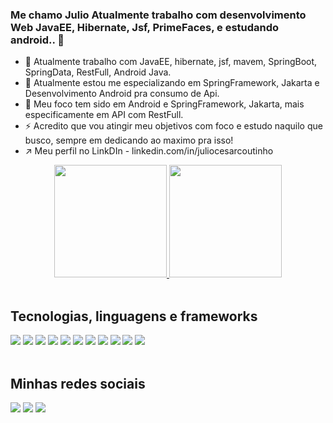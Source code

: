### Me chamo Julio Atualmente trabalho com desenvolvimento Web JavaEE, Hibernate, Jsf, PrimeFaces, e estudando android.. 👋

- 🔭 Atualmente trabalho com JavaEE, hibernate, jsf, mavem, SpringBoot, SpringData, RestFull, Android Java.
- 🌱 Atualmente estou me especializando em SpringFramework, Jakarta e Desenvolvimento Android pra consumo de Api.
- 👯 Meu foco tem sido em Android e SpringFramework, Jakarta, mais especificamente em API com RestFull.
- ⚡ Acredito que vou atingir meu objetivos com foco e estudo naquilo que busco, sempre em dedicando ao maximo pra isso!
- ↗️ Meu perfil no LinkDIn - linkedin.com/in/juliocesarcoutinho

<div align="center">
  <a href="https://github.com/juliocesarcoutinho">
  <img height="180em" src="https://github-readme-stats.vercel.app/api?username=juliocesarcoutinho&show_icons=true&theme=dark&include_all_commits=true&count_private=true&locale=pt-BR"/>
  <img height="180em" src="https://github-readme-stats.vercel.app/api/top-langs/?username=juliocesarcoutinho&layout=compact&langs_count=7&theme=dark&locale=pt-BR"/>
</div></a>
  <br/>
  
## Tecnologias, linguagens e frameworks
<div>        
  <a target="_blank"><img src="https://img.shields.io/badge/Java-ED8B00?style=for-the-badge&logo=openjdk&logoColor=white" target="_blank"></a>   
  <a target="_blank"><img src="https://img.shields.io/badge/Spring-6DB33F?style=for-the-badge&logo=spring&logoColor=white" target="_blank"></a>   
  <a target="_blank"><img src="https://img.shields.io/badge/GIT-E44C30?style=for-the-badge&logo=git&logoColor=white" target="_blank"></a>   
  <a target="_blank"><img src="https://img.shields.io/badge/Oracle-F80000?style=for-the-badge&logo=oracle&logoColor=black" target="_blank"></a>   
  <a target="_blank"><img src="https://img.shields.io/badge/MySQL-005C84?style=for-the-badge&logo=mysql&logoColor=white" target="_blank"></a>   
  <a target="_blank"><img src="https://img.shields.io/badge/PostgreSQL-316192?style=for-the-badge&logo=postgresql&logoColor=white" target="_blank"></a>  
  <a target="_blank"><img src="https://img.shields.io/badge/React_Native-61DAFB?style=for-the-badge&logo=react&logoColor=white" target="_blank"></a>
  <a target="_blank"><img src="https://img.shields.io/badge/React-61DAFB?style=for-the-badge&logo=react&logoColor=white" target="_blank"></a>
  <a target="_blank"><img src="https://img.shields.io/badge/Next.js-000000?style=for-the-badge&logo=nextdotjs&logoColor=white" target="_blank"></a>
  <a target="_blank"><img src="https://img.shields.io/badge/Visual_Studio_Code-0078D4?style=for-the-badge&logo=visual-studio-code&logoColor=white" target="_blank"></a>
  <a target="_blank"><img src="https://img.shields.io/badge/IntelliJ_IDEA-000000?style=for-the-badge&logo=intellij-idea&logoColor=white" target="_blank"></a>
</div><br/>

  ## Minhas redes sociais
<div> 
  <a href="https://www.instagram.com/juliocesarcoutinho/" target="_blank"><img src="https://img.shields.io/badge/-Instagram-%23E4405F?style=for-the-badge&logo=instagram&logoColor=white" target="_blank"></a>
  <a href="https://www.linkedin.com/in/juliocesarcoutinho/" target="_blank"><img src="https://img.shields.io/badge/-LinkedIn-%230077B5?style=for-the-badge&logo=linkedin&logoColor=white" target="_blank"></a> 
  <a href="#" target="_blank"><img src="https://img.shields.io/badge/Facebook-1877F2?style=for-the-badge&logo=facebook&logoColor=white" target="_blank"></a>
 
</div>                                                                               
